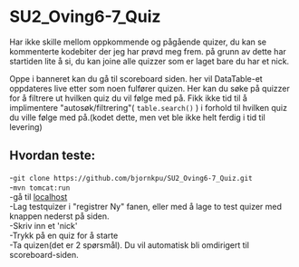 # SU2_Oving6-7_Quiz

Har ikke skille mellom oppkommende og pågående quizer, du kan se kommenterte kodebiter der jeg har prøvd meg frem.
på grunn av dette har startiden lite å si, du kan joine alle quizzer som er laget bare du har et nick.

Oppe i banneret kan du gå til scoreboard siden. her vil DataTable-et oppdateres live etter som noen fulfører quizen.
Her kan du søke på quizzer for å filtrere ut hvilken quiz du vil følge med på. Fikk ikke tid til å implimentere 
"autosøk/filtrering"( `table.search()` ) i forhold til hvilken quiz du ville følge med på.(kodet dette, men vet ble ikke 
helt ferdig i tid til levering)

## Hvordan teste:
-`git clone https://github.com/bjornkpu/SU2_Oving6-7_Quiz.git`  
-`mvn tomcat:run`  
-gå til [localhost](http://localhost:8080/SU2_Oving6-7_Quiz/index.html)  
-Lag testquizer i "registrer Ny" fanen, eller med å lage to test quizer med knappen nederst på siden.  
-Skriv inn et 'nick'  
-Trykk på en quiz for å starte  
-Ta quizen(det er 2 spørsmål). Du vil automatisk bli omdirigert til scoreboard-siden.  


